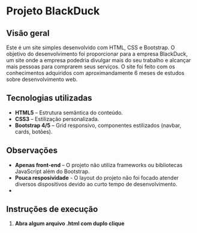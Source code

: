 # Projeto BlackDuck

## Visão geral

Este é um site simples desenvolvido com HTML, CSS e Bootstrap. O objetivo do desenvolvimento foi proporcionar para a empresa BlackDuck, um site onde a empresa podedria divulgar mais do seu trabalho e alcançar mais pessoas para comprarem seus serviços. O site foi feito com os conhecimentos adquiridos com aproximandamente 6 meses de estudos sobre desenvolvimento web.

## Tecnologias utilizadas

- **HTML5** – Estrutura semântica do conteúdo.
- **CSS3** – Estilização personalizada.
- **Bootstrap 4/5** – Grid responsivo, componentes estilizados (navbar, cards, botões).

## Observações

- **Apenas front-end** – O projeto não utiliza frameworks ou bibliotecas JavaScript além do Bootstrap.
- **Pouca resposividade** - O layout do projeto não foi focado atender diversos dispositivos devido ao curto tempo de desenvolvimento.
- 
## Instruções de execução

1. **Abra algum arquivo .html com duplo clique**

